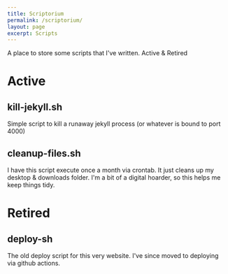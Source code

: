```yaml
---
title: Scriptorium
permalink: /scriptorium/
layout: page
excerpt: Scripts
---
```


A place to store some scripts that I've written. Active & Retired


# Active

## kill-jekyll.sh
Simple script to kill a runaway jekyll process (or whatever is bound to port 4000)
<script src="https://gist.github.com/johnsosoka/d5d53c62718b644f0d4e14a9ad7459be.js"></script>

## cleanup-files.sh
I have this script execute once a month via crontab. It just cleans up my desktop & downloads folder. 
I'm a bit of a digital hoarder, so this helps me keep things tidy.

<script src="https://gist.github.com/johnsosoka/294ef1364441a131848e93f6fb215138.js"></script>

# Retired

## deploy-sh
The old deploy script for this very website. I've since moved to deploying via github actions.

<script src="https://gist.github.com/johnsosoka/e6897f4d6705704972c014d84ec7b6b1.js"></script>